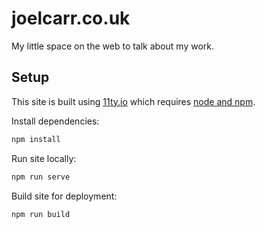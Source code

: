 # joelcarr.co.uk

My little space on the web to talk about my work.

## Setup

This site is built using [11ty.io](https://www.11ty.io/) which requires [node and npm](https://nodejs.org/en/).

Install dependencies:

```bash
npm install
```

Run site locally:

```bash
npm run serve
```

Build site for deployment:

```bash
npm run build
```
